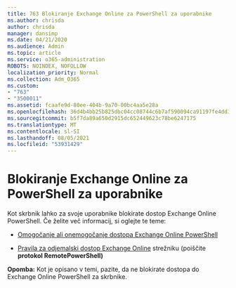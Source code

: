 ```yaml
---
title: 763 Blokiranje Exchange Online za PowerShell za uporabnike
ms.author: chrisda
author: chrisda
manager: dansimp
ms.date: 04/21/2020
ms.audience: Admin
ms.topic: article
ms.service: o365-administration
ROBOTS: NOINDEX, NOFOLLOW
localization_priority: Normal
ms.collection: Adm_O365
ms.custom:
- "763"
- "3500011"
ms.assetid: fcaafe9d-80ee-404b-9a70-00bc4aa5e28a
ms.openlocfilehash: 36d4b4bb25b825dbc04cc08744c6b7af590094ca91197fe4dd3d3a92c653cb0a
ms.sourcegitcommit: b5f7da89a650d2915dc652449623c78be6247175
ms.translationtype: MT
ms.contentlocale: sl-SI
ms.lasthandoff: 08/05/2021
ms.locfileid: "53931429"
---
```

# <a name="blocking-exchange-online-powershell-access-for-users"></a>Blokiranje Exchange Online za PowerShell za uporabnike
Kot skrbnik lahko za svoje uporabnike blokirate dostop Exchange Online PowerShell. Če želite več informacij, si oglejte te teme:

- [Omogočanje ali onemogočanje dostopa Exchange Online PowerShell](https://docs.microsoft.com/powershell/exchange/exchange-online/disable-access-to-exchange-online-powershell)

- [Pravila za odjemalski dostop Exchange Online](https://technet.microsoft.com/library/mt842508.aspx) strežniku (poiščite **protokol RemotePowerShell)** 

**Opomba:** Kot je opisano v temi, pazite, da ne blokirate dostopa do Exchange Online PowerShell za skrbnike.
